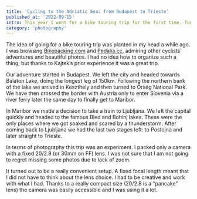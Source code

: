 ```yaml
---
title: 'Cycling to the Adriatic Sea: from Budapest to Trieste'
published_at: '2022-09-15'
intro: This year I went for a bike touring trip for the first time. Together with Ania and Kajtek, we cycled from Budapest via Balaton Lake, Őrség, Maribor, Bled and Postojna to Trieste. The route was 700 km long (mostly following the EuroVelo network), climbed over 5500m up and crossed four countries.
category: 'photography'
---
```


The idea of going for a bike touring trip was planted in my head a while ago. I was browsing [Bikepacking.com](https://bikepacking.com) and [Pedalia.cc](https://pedalia.cc), admiring other cyclists’ adventures and beautiful photos. I had no idea how to organize such a thing, but thanks to Kajtek’s prior experience it was a great trip.

Our adventure started in Budapest. We left the city and headed towards Balaton Lake, doing the longest leg of 150km. Following the northern bank of the lake we arrived in Keszthely and then turned to Őrség National Park. We have then crossed the border with Austria only to enter Slovenia via a river ferry later the same day to finally get to Maribor. 

In Maribor we made a decision to take a train to Ljubljana. We left the capital quickly and headed to the famous Bled and Bohinj lakes. These were the only places where we got soaked and scared by a thunderstorm. After coming back to Ljubljana we had the last two stages left: to Postojna and later straight to Trieste. 

In terms of photography this trip was an experiment. I packed only a camera with a fixed 20/2.8 (or 30mm on FF) lens. I was not sure that I am not going to regret missing some photos due to lack of zoom.

It turned out to be a really convenient setup. A fixed focal length meant that I did not have to think about the lens choice. I had to be creative and work with what I had. Thanks to a really compact size (20/2.8 is a “pancake” lens) the camera was easily accessible and I was using it a lot.


<photo-lazy src="https://res.cloudinary.com/lukaszrados/image/upload/v1663260684/stories/bike-tour-budapest-to-trieste/bike-tour-budapest-to-trieste-1_oow4ja.jpg" padding-bottom="66.6"></photo-lazy>

<photo-lazy src="https://res.cloudinary.com/lukaszrados/image/upload/v1663260684/stories/bike-tour-budapest-to-trieste/bike-tour-budapest-to-trieste-2_wdjemr.jpg" padding-bottom="66.6"></photo-lazy>

<photo-lazy src="https://res.cloudinary.com/lukaszrados/image/upload/v1663260684/stories/bike-tour-budapest-to-trieste/bike-tour-budapest-to-trieste-3_hxfxbf.jpg" padding-bottom="66.6"></photo-lazy>

<photo-lazy src="https://res.cloudinary.com/lukaszrados/image/upload/v1663260684/stories/bike-tour-budapest-to-trieste/bike-tour-budapest-to-trieste-4_uiq8yn.jpg" padding-bottom="66.6"></photo-lazy>

<photo-lazy src="https://res.cloudinary.com/lukaszrados/image/upload/v1663260684/stories/bike-tour-budapest-to-trieste/bike-tour-budapest-to-trieste-5_doabq6.jpg" padding-bottom="66.6"></photo-lazy>

<photo-lazy src="https://res.cloudinary.com/lukaszrados/image/upload/v1663260684/stories/bike-tour-budapest-to-trieste/bike-tour-budapest-to-trieste-6_ofruke.jpg" padding-bottom="66.6"></photo-lazy>

<photo-lazy src="https://res.cloudinary.com/lukaszrados/image/upload/v1663260685/stories/bike-tour-budapest-to-trieste/bike-tour-budapest-to-trieste-8_jtwuq0.jpg" padding-bottom="66.6"></photo-lazy>

<two-columns>
  <photo-lazy src="https://res.cloudinary.com/lukaszrados/image/upload/v1663260685/stories/bike-tour-budapest-to-trieste/bike-tour-budapest-to-trieste-9_a5oudv.jpg" padding-bottom="150"></photo-lazy>
  <photo-lazy src="https://res.cloudinary.com/lukaszrados/image/upload/v1663260685/stories/bike-tour-budapest-to-trieste/bike-tour-budapest-to-trieste-10_trs3a6.jpg" padding-bottom="150"></photo-lazy>
</two-columns>

<photo-lazy src="https://res.cloudinary.com/lukaszrados/image/upload/v1663261342/stories/bike-tour-budapest-to-trieste/bike-tour-budapest-to-trieste-11_gizxzt.jpg" padding-bottom="66.6"></photo-lazy>

<photo-lazy src="https://res.cloudinary.com/lukaszrados/image/upload/v1663261342/stories/bike-tour-budapest-to-trieste/bike-tour-budapest-to-trieste-12_ds57ef.jpg" padding-bottom="66.6"></photo-lazy>

<photo-lazy src="https://res.cloudinary.com/lukaszrados/image/upload/v1663261342/stories/bike-tour-budapest-to-trieste/bike-tour-budapest-to-trieste-14_uqbdqa.jpg" padding-bottom="66.6"></photo-lazy>

<photo-lazy src="https://res.cloudinary.com/lukaszrados/image/upload/v1663261343/stories/bike-tour-budapest-to-trieste/bike-tour-budapest-to-trieste-15_aunmey.jpg" padding-bottom="66.6"></photo-lazy>

<photo-lazy src="https://res.cloudinary.com/lukaszrados/image/upload/v1663261342/stories/bike-tour-budapest-to-trieste/bike-tour-budapest-to-trieste-16_lrai6u.jpg" padding-bottom="66.6"></photo-lazy>

<photo-lazy src="https://res.cloudinary.com/lukaszrados/image/upload/v1663261342/stories/bike-tour-budapest-to-trieste/bike-tour-budapest-to-trieste-17_jeexwu.jpg" padding-bottom="66.6"></photo-lazy>

<photo-lazy src="https://res.cloudinary.com/lukaszrados/image/upload/v1663261343/stories/bike-tour-budapest-to-trieste/bike-tour-budapest-to-trieste-18_bj6edm.jpg" padding-bottom="66.6"></photo-lazy>

<photo-lazy src="https://res.cloudinary.com/lukaszrados/image/upload/v1663261343/stories/bike-tour-budapest-to-trieste/bike-tour-budapest-to-trieste-19_dwkdna.jpg" padding-bottom="66.6"></photo-lazy>

<two-columns>
  <photo-lazy src="https://res.cloudinary.com/lukaszrados/image/upload/v1663261343/stories/bike-tour-budapest-to-trieste/bike-tour-budapest-to-trieste-20_ya8ob8.jpg" padding-bottom="150"></photo-lazy>
  <photo-lazy src="https://res.cloudinary.com/lukaszrados/image/upload/v1663261343/stories/bike-tour-budapest-to-trieste/bike-tour-budapest-to-trieste-21_in9d5d.jpg" padding-bottom="150"></photo-lazy>
</two-columns>

<photo-lazy src="https://res.cloudinary.com/lukaszrados/image/upload/v1663261700/stories/bike-tour-budapest-to-trieste/bike-tour-budapest-to-trieste-22_rvd2t1.jpg" padding-bottom="66.6"></photo-lazy>

<photo-lazy src="https://res.cloudinary.com/lukaszrados/image/upload/v1663261700/stories/bike-tour-budapest-to-trieste/bike-tour-budapest-to-trieste-23_kvvjy8.jpg" padding-bottom="66.6"></photo-lazy>

<photo-lazy src="https://res.cloudinary.com/lukaszrados/image/upload/v1663261700/stories/bike-tour-budapest-to-trieste/bike-tour-budapest-to-trieste-24_sic9u7.jpg" padding-bottom="66.6"></photo-lazy>

<photo-lazy src="https://res.cloudinary.com/lukaszrados/image/upload/v1663261703/stories/bike-tour-budapest-to-trieste/bike-tour-budapest-to-trieste-41_cf4nmb.jpg" padding-bottom="66.6"></photo-lazy>

<photo-lazy src="https://res.cloudinary.com/lukaszrados/image/upload/v1663261702/stories/bike-tour-budapest-to-trieste/bike-tour-budapest-to-trieste-35_v3iypv.jpg" padding-bottom="66.6"></photo-lazy>

<photo-lazy src="https://res.cloudinary.com/lukaszrados/image/upload/v1663261700/stories/bike-tour-budapest-to-trieste/bike-tour-budapest-to-trieste-25_g0hjcd.jpg" padding-bottom="66.6"></photo-lazy>

<two-columns>
  <photo-lazy src="https://res.cloudinary.com/lukaszrados/image/upload/v1663261700/stories/bike-tour-budapest-to-trieste/bike-tour-budapest-to-trieste-26_sytxaz.jpg" padding-bottom="150"></photo-lazy>
  <photo-lazy src="https://res.cloudinary.com/lukaszrados/image/upload/v1663261700/stories/bike-tour-budapest-to-trieste/bike-tour-budapest-to-trieste-27_vgomov.jpg" padding-bottom="150"></photo-lazy>
</two-columns>

<photo-lazy src="https://res.cloudinary.com/lukaszrados/image/upload/v1663261701/stories/bike-tour-budapest-to-trieste/bike-tour-budapest-to-trieste-28_vx5kfg.jpg" padding-bottom="66.6"></photo-lazy>

<photo-lazy src="https://res.cloudinary.com/lukaszrados/image/upload/v1663261701/stories/bike-tour-budapest-to-trieste/bike-tour-budapest-to-trieste-29_zwkf5y.jpg" padding-bottom="66.6"></photo-lazy>

<photo-lazy src="https://res.cloudinary.com/lukaszrados/image/upload/v1663261701/stories/bike-tour-budapest-to-trieste/bike-tour-budapest-to-trieste-30_j3ipoo.jpg" padding-bottom="66.6"></photo-lazy>

<two-columns>
  <photo-lazy src="https://res.cloudinary.com/lukaszrados/image/upload/v1663261701/stories/bike-tour-budapest-to-trieste/bike-tour-budapest-to-trieste-31_po94zy.jpg" padding-bottom="150"></photo-lazy>
  <photo-lazy src="https://res.cloudinary.com/lukaszrados/image/upload/v1663261702/stories/bike-tour-budapest-to-trieste/bike-tour-budapest-to-trieste-32_qfa6fe.jpg" padding-bottom="150"></photo-lazy>
</two-columns>

<photo-lazy src="https://res.cloudinary.com/lukaszrados/image/upload/v1663261701/stories/bike-tour-budapest-to-trieste/bike-tour-budapest-to-trieste-33_qayxwz.jpg" padding-bottom="66.6"></photo-lazy>

<photo-lazy src="https://res.cloudinary.com/lukaszrados/image/upload/v1663261702/stories/bike-tour-budapest-to-trieste/bike-tour-budapest-to-trieste-36_jtbphf.jpg" padding-bottom="66.6"></photo-lazy>

<photo-lazy src="https://res.cloudinary.com/lukaszrados/image/upload/v1663261702/stories/bike-tour-budapest-to-trieste/bike-tour-budapest-to-trieste-37_zhvsjn.jpg" padding-bottom="66.6"></photo-lazy>

<photo-lazy src="https://res.cloudinary.com/lukaszrados/image/upload/v1663261702/stories/bike-tour-budapest-to-trieste/bike-tour-budapest-to-trieste-38_ryelz9.jpg" padding-bottom="66.6"></photo-lazy>

<photo-lazy src="https://res.cloudinary.com/lukaszrados/image/upload/v1663261702/stories/bike-tour-budapest-to-trieste/bike-tour-budapest-to-trieste-39_vsgwb2.jpg" padding-bottom="66.6"></photo-lazy>

<photo-lazy src="https://res.cloudinary.com/lukaszrados/image/upload/v1663261702/stories/bike-tour-budapest-to-trieste/bike-tour-budapest-to-trieste-40_lal2nx.jpg" padding-bottom="66.6"></photo-lazy>


